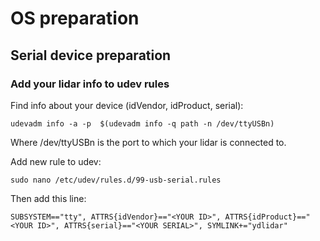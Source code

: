 # OS preparation

## Serial device preparation
### Add your lidar info to udev rules
Find info about your device (idVendor, idProduct, serial):
```
udevadm info -a -p  $(udevadm info -q path -n /dev/ttyUSBn)
```

Where /dev/ttyUSBn is the port to which your lidar is connected to.

Add new rule to udev:
```
sudo nano /etc/udev/rules.d/99-usb-serial.rules
```

Then add this line:
```
SUBSYSTEM=="tty", ATTRS{idVendor}=="<YOUR ID>", ATTRS{idProduct}=="<YOUR ID>", ATTRS{serial}=="<YOUR SERIAL>", SYMLINK+="ydlidar"
```
